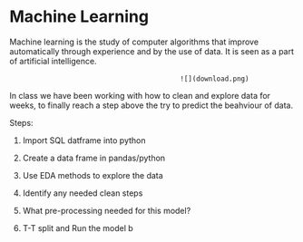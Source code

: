 # **Machine Learning**
Machine learning is the study of computer algorithms that improve automatically through experience and by the use of data. It is seen as a part of artificial intelligence.

                                              ![](download.png)

In class we have been working with how to clean and explore data for weeks, to finally reach a step above the try to predict the beahviour of data. 

Steps:

  1. Import SQL datframe into python
 
  2. Create a data frame in pandas/python

  3. Use EDA methods to explore the data

  4. Identify any needed clean steps 

  5. What pre-processing needed for this model? 

  6. T-T split and Run the model b



